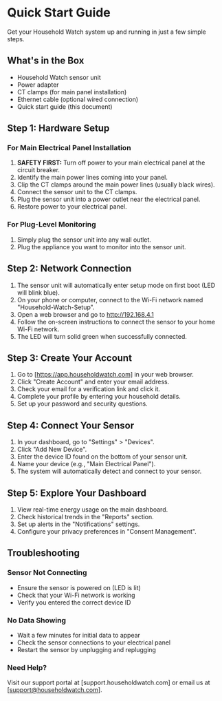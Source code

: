 # Quick Start Guide
Get your Household Watch system up and running in just a few simple steps.

## What's in the Box
- Household Watch sensor unit
- Power adapter
- CT clamps (for main panel installation)
- Ethernet cable (optional wired connection)
- Quick start guide (this document)

## Step 1: Hardware Setup
### For Main Electrical Panel Installation
1. **SAFETY FIRST:** Turn off power to your main electrical panel at the circuit breaker.
2. Identify the main power lines coming into your panel.
3. Clip the CT clamps around the main power lines (usually black wires).
4. Connect the sensor unit to the CT clamps.
5. Plug the sensor unit into a power outlet near the electrical panel.
6. Restore power to your electrical panel.

### For Plug-Level Monitoring
1. Simply plug the sensor unit into any wall outlet.
2. Plug the appliance you want to monitor into the sensor unit.

## Step 2: Network Connection
1. The sensor unit will automatically enter setup mode on first boot (LED will blink blue).
2. On your phone or computer, connect to the Wi-Fi network named "Household-Watch-Setup".
3. Open a web browser and go to http://192.168.4.1
4. Follow the on-screen instructions to connect the sensor to your home Wi-Fi network.
5. The LED will turn solid green when successfully connected.

## Step 3: Create Your Account
1. Go to [https://app.householdwatch.com] in your web browser.
2. Click "Create Account" and enter your email address.
3. Check your email for a verification link and click it.
4. Complete your profile by entering your household details.
5. Set up your password and security questions.

## Step 4: Connect Your Sensor
1. In your dashboard, go to "Settings" > "Devices".
2. Click "Add New Device".
3. Enter the device ID found on the bottom of your sensor unit.
4. Name your device (e.g., "Main Electrical Panel").
5. The system will automatically detect and connect to your sensor.

## Step 5: Explore Your Dashboard
1. View real-time energy usage on the main dashboard.
2. Check historical trends in the "Reports" section.
3. Set up alerts in the "Notifications" settings.
4. Configure your privacy preferences in "Consent Management".

## Troubleshooting
### Sensor Not Connecting
- Ensure the sensor is powered on (LED is lit)
- Check that your Wi-Fi network is working
- Verify you entered the correct device ID

### No Data Showing
- Wait a few minutes for initial data to appear
- Check the sensor connections to your electrical panel
- Restart the sensor by unplugging and replugging

### Need Help?
Visit our support portal at [support.householdwatch.com] or email us at [support@householdwatch.com].